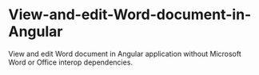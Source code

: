 # View-and-edit-Word-document-in-Angular
View and edit Word document in Angular application without Microsoft Word or Office interop dependencies.
